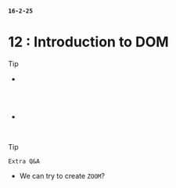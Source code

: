 #### `16-2-25`

# 12 : Introduction to DOM

> [!TIP]
> - 

<br>

##  

#### 
- 




<br>

> [!TIP]
> `Extra Q&A`
> - We can try to create `ZOOM`?
